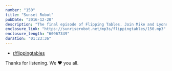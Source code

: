 ```yaml
---
number: "150"
title: "Sunset Robot"
pubDate: "2016-12-20"
description: "The final episode of Flipping Tables. Join Mike and Lyons for some reminiscing, their favorite episode titles, and a last minute foray into recklessly predicting the future."
enclosure_link: "https://sunriserobot.net/mp3s/flippingtables/150.mp3"
enclosure_length: "60967349"
duration: "01:23:36"
---
```

- [r/flippingtables](https://www.reddit.com/r/flippingtables/)

Thanks for listening. We ❤️ you all.

